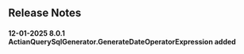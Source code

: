 ﻿## Release Notes

#### 12-01-2025  **8.0.1** ActianQuerySqlGenerator.GenerateDateOperatorExpression added